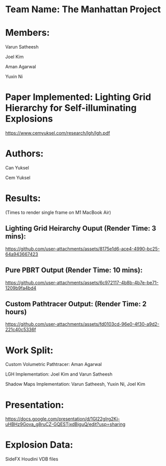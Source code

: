 # Team Name: The Manhattan Project

# Members:
Varun Satheesh

Joel Kim

Aman Agarwal

Yuxin Ni

# Paper Implemented: Lighting Grid Hierarchy for Self-illuminating Explosions 
https://www.cemyuksel.com/research/lgh/lgh.pdf

# Authors: 
Can Yuksel

Cem Yuksel

# Results:
(Times to render single frame on M1 MacBook Air)
## Lighting Grid Heirarchy Ouput (Render Time: 3 mins): 
https://github.com/user-attachments/assets/8175e1d6-ace4-4990-bc25-64a943667423

## Pure PBRT Output (Render Time: 10 mins): 
https://github.com/user-attachments/assets/6c972117-4b8b-4b7e-be71-1209b9fa4bd4

## Custom Pathtracer Output: (Render Time: 2 hours)
https://github.com/user-attachments/assets/fd0103cd-96e0-4f30-a9d2-221c40c5336f


# Work Split:
Custom Volumetric Pathtracer: Aman Agarwal

LGH Implementation: Joel Kim and Varun Satheesh

Shadow Maps Implementation: Varun Satheesh, Yuxin Ni, Joel Kim

# Presentation: 
https://docs.google.com/presentation/d/1GI22gIrg2Ki-uHBHz9Gova_g8ruCZ-GQESTjxdBiguQ/edit?usp=sharing

# Explosion Data:
SideFX Houdini VDB files



